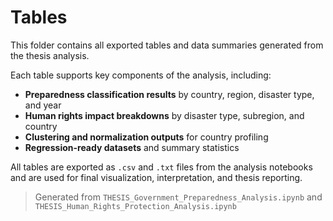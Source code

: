# Tables

This folder contains all exported tables and data summaries generated from the thesis analysis.

Each table supports key components of the analysis, including:

- **Preparedness classification results** by country, region, disaster type, and year
- **Human rights impact breakdowns** by disaster type, subregion, and country
- **Clustering and normalization outputs** for country profiling
- **Regression-ready datasets** and summary statistics

All tables are exported as `.csv` and `.txt` files from the analysis notebooks and are used for final visualization, interpretation, and thesis reporting.

> Generated from `THESIS_Government_Preparedness_Analysis.ipynb` and `THESIS_Human_Rights_Protection_Analysis.ipynb`
